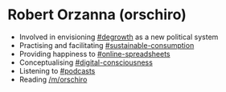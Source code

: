 # Robert Orzanna (orschiro)
- Involved in envisioning [#degrowth](https://degrowth.org/) as a new political system
- Practising and facilitating [#sustainable-consumption](http://scorai.org/)
- Providing happiness to [#online-spreadsheets](https://www.sheetgo.com/) 
- Conceptualising [#digital-consciousness](https://gist.github.com/orschiro/2e1290b49b4e1d6b6195ef52d7c955f6)
- Listening to [#podcasts](https://gist.github.com/orschiro/6d1d4d38c396498fd45b9722701858c9)
- Reading [/m/orschiro](http://www.feedbucket.com/?src=https%3A%2F%2Fwww.reddit.com%2Fuser%2Forschiro%2Fm%2Forschiro%2F.rss)
